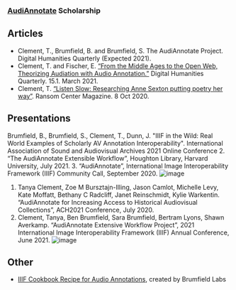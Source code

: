 
### [AudiAnnotate](https://hipstas.github.io/AudiAnnotate/) Scholarship
## Articles
* Clement, T., Brumfield, B. and Brumfield, S. The AudiAnnotate Project. Digital Humanities Quarterly (Expected 2021). 
* Clement, T. and Fischer, E. [“From the Middle Ages to the Open Web, Theorizing Audiation with Audio Annotation.”](http://www.digitalhumanities.org/dhq/vol/15/1/000512/000512.html) Digital Humanities Quarterly. 15.1. March 2021. 
* Clement, T. [“Listen Slow: Researching Anne Sexton putting poetry her way”](https://sites.utexas.edu/ransomcentermagazine/2020/10/08/listen-slow-researching-anne-sexton-putting-poetry-her-way/). Ransom Center Magazine. 8 Oct 2020.
## Presentations
Brumfield, B., Brumfield, S., Clement, T., Dunn, J. "IIIF in the Wild: Real World Examples of Scholarly AV Annotation Interoperability". International Association of Sound and Audiovisual Archives 2021 Online Conference 
2.	“The AudiAnnotate Extensible Workflow”, Houghton Library, Harvard University, July 2021. 
3.	“AudiAnnotate”, International Image Interoperability Framework (IIIF) Community Call, September 2020.
![image](https://user-images.githubusercontent.com/1213771/137961841-86108a05-d5f6-421c-8c19-fc7d11184235.png)
1.	Tanya Clement, Zoe M Bursztajn-Illing, Jason Camlot, Michelle Levy, Kate Moffatt, Bethany C Radcliff, Janet Reinschmidt, Kylie Warkentin. “AudiAnnotate for Increasing Access to Historical Audiovisual Collections”, ACH2021 Conference, July 2020. 
2.	Clement, Tanya, Ben Brumfield, Sara Brumfield, Bertram Lyons, Shawn Averkamp. “AudiAnnotate Extensive Workflow Project”, 2021 International Image Interoperability Framework (IIIF) Annual Conference, June 2021. 
![image](https://user-images.githubusercontent.com/1213771/137961897-e10b53b0-7c72-4a07-b328-26fb9eb8b619.png)


## Other
* [IIIF Cookbook Recipe for Audio Annotations](https://preview.iiif.io/cookbook/Recipe_103_brumfieldlabs/recipe/0103-poetry-reading-annotations/), created by Brumfield Labs



